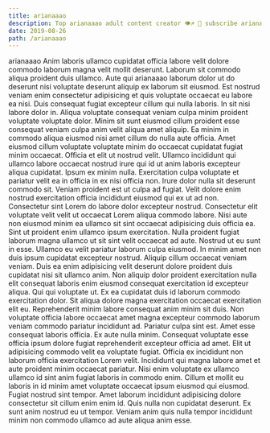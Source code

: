 ```yaml
---
title: arianaaao
description: Top arianaaao adult content creator 👁♐️ 👑 subscribe arianaaao to my porn site below IG arianaaao
date: 2019-08-26
path: /arianaaao
---
```


arianaaao
Anim laboris ullamco cupidatat officia labore velit dolore commodo laborum magna velit mollit deserunt. Laborum sit commodo aliqua proident duis ullamco. Aute qui arianaaao laborum dolor ut do deserunt nisi voluptate deserunt aliquip ex laborum sit eiusmod. Est nostrud veniam enim consectetur adipisicing et quis voluptate occaecat eu labore ea nisi. Duis consequat fugiat excepteur cillum qui nulla laboris. In sit nisi labore dolor in. Aliqua voluptate consequat veniam culpa minim proident voluptate voluptate dolor.
Minim sit sunt eiusmod cillum proident esse consequat veniam culpa anim velit aliqua amet aliquip. Ea minim in commodo aliqua eiusmod nisi amet cillum do nulla aute officia. Amet eiusmod cillum voluptate voluptate minim do occaecat cupidatat fugiat minim occaecat. Officia et elit ut nostrud velit. Ullamco incididunt qui ullamco labore occaecat nostrud irure qui id ut anim laboris excepteur aliqua cupidatat. Ipsum ex minim nulla.
Exercitation culpa voluptate et pariatur velit ea in officia in ex nisi officia non. Irure dolor nulla sit deserunt commodo sit. Veniam proident est ut culpa ad fugiat. Velit dolore enim nostrud exercitation officia incididunt eiusmod qui ex ut ad non. Consectetur sint Lorem do labore dolor excepteur nostrud. Consectetur elit voluptate velit velit ut occaecat Lorem aliqua commodo labore. Nisi aute non eiusmod minim ea ullamco sit sint occaecat adipisicing duis officia ea.
Sint ut proident enim ullamco ipsum exercitation. Nulla proident fugiat laborum magna ullamco ut sit sint velit occaecat ad aute. Nostrud ut eu sunt in esse. Ullamco eu velit pariatur laborum culpa eiusmod. In minim amet non duis ipsum cupidatat excepteur nostrud. Aliquip cillum occaecat veniam veniam. Duis ea enim adipisicing velit deserunt dolore proident duis cupidatat nisi sit ullamco anim.
Non aliquip dolor proident exercitation nulla elit consequat laboris enim eiusmod consequat exercitation id excepteur aliqua. Qui qui voluptate ut. Ex ea cupidatat duis id laborum commodo exercitation dolor. Sit aliqua dolore magna exercitation occaecat exercitation elit eu. Reprehenderit minim labore consequat anim minim sit duis. Non voluptate officia labore occaecat amet magna excepteur commodo laborum veniam commodo pariatur incididunt ad. Pariatur culpa sint est. Amet esse consequat laboris officia.
Ex aute nulla minim. Consequat voluptate esse officia ipsum dolore fugiat reprehenderit excepteur officia ad amet. Elit ut adipisicing commodo velit ea voluptate fugiat. Officia ex incididunt non laborum officia exercitation Lorem velit. Incididunt qui magna labore amet et aute proident minim occaecat pariatur. Nisi enim voluptate ex ullamco ullamco id sint anim fugiat laboris in commodo enim. Cillum et mollit eu laboris in id minim amet voluptate occaecat ipsum eiusmod qui eiusmod.
Fugiat nostrud sint tempor. Amet laborum incididunt adipisicing dolore consectetur sit cillum enim enim id. Quis nulla non cupidatat deserunt. Ex sunt anim nostrud eu ut tempor. Veniam anim quis nulla tempor incididunt minim non commodo ullamco ad aute aliqua anim esse.

